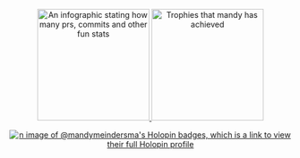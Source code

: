 <p align="center" width="100%">
  <a href="https://github.com/anuraghazra/github-readme-stats">
    <img src="https://github-readme-stats.vercel.app/api?username=mandymeindersma&show_icons=true&hide_title=true&count_private=true&show=reviews&hide_rank=true"
        alt="An infographic stating how many prs, commits and other fun stats"
        height="200"/>
  </a>
  <a href="https://github.com/ryo-ma/github-profile-trophy">
    <img src="https://github-profile-trophy.vercel.app/?username=mandymeindersma&row=2&column=4"
        alt="Trophies that mandy has achieved"
        height="200"/>
  </a>
</p>
<p align="center" width="100%">
  <a href="https://holopin.io/@mandymeindersma">
    <img src="https://holopin.me/mandymeindersma"
        alt="n image of @mandymeindersma's Holopin badges, which is a link to view their full Holopin profile"
        />
  </a>
</p>